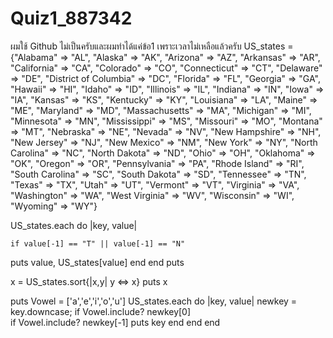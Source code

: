 # Quiz1_887342
ผมใช้ Github ไม่เป็นครับและผมทำได้แค่ข้อ1 เพราะเวลาไม่เหลือแล้วครับ
US_states = 
	{"Alabama" => "AL",
	"Alaska" => "AK",
	"Arizona" => "AZ",
	"Arkansas" => "AR",
	"California" => "CA",
	"Colorado" => "CO",
	"Connecticut" => "CT",
	"Delaware" => "DE",
	"District of Columbia" => "DC",
	"Florida" => "FL",
	"Georgia" => "GA",
	"Hawaii" => "HI",
	"Idaho" => "ID",
	"Illinois" => "IL",
	"Indiana" => "IN",
	"Iowa" => "IA",
	"Kansas" => "KS",
	"Kentucky" => "KY",
	"Louisiana" => "LA",
	"Maine" => "ME",
	"Maryland" => "MD",
	"Massachusetts" => "MA",
	"Michigan" => "MI",
	"Minnesota" => "MN",
	"Mississippi" => "MS",
	"Missouri" => "MO",
	"Montana" => "MT",
	"Nebraska" => "NE",
	"Nevada" => "NV",
	"New Hampshire" => "NH",
	"New Jersey" => "NJ",
	"New Mexico" => "NM",
	"New York" => "NY",
	"North Carolina" => "NC",
	"North Dakota" => "ND",
	"Ohio" => "OH",
	"Oklahoma" => "OK",
	"Oregon" => "OR",
	"Pennsylvania" => "PA",
	"Rhode Island" => "RI",
	"South Carolina" => "SC",
	"South Dakota" => "SD",
	"Tennessee" => "TN",
	"Texas" => "TX",
	"Utah" => "UT",
	"Vermont" => "VT",
	"Virginia" => "VA",
	"Washington" => "WA",
	"West Virginia" => "WV",
	"Wisconsin" => "WI",
	"Wyoming" => "WY"}


US_states.each do |key, value|

    if value[-1] == "T" || value[-1] == "N" 
  puts value, US_states[value]
  end
end
puts

x = US_states.sort{|x,y| y <=> x}
puts x


puts
Vowel = ['a','e','i','o','u']
US_states.each do |key, value|
    newkey = key.downcase;
    if Vowel.include? newkey[0]  
        if Vowel.include? newkey[-1]
        puts key
    end
  end
end


